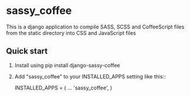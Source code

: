 sassy_coffee
============

This is a django application to compile SASS, SCSS and CoffeeScript files from the static directory into CSS and JavaScript files

Quick start
-----------

1. Install using pip install django-sassy-coffee

2. Add "sassy_coffee" to your INSTALLED_APPS setting like this::

    INSTALLED_APPS = (
        ...
        'sassy_coffee',
    )
